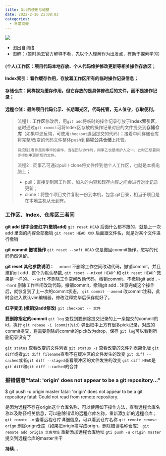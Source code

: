 ```yaml
---
title: Git的使用与碰壁
date: 2022-2-10 21:08:03
categories: 
  - 日常捣鼓
---
```

![](/images/Git的使用与碰壁1.png)
- 图出自网络
- 图解：（暂时抛去官方解释不看，先以个人理解作为出发点，有助于探索学习）
#### (个人)工作区：项目代码本地存放、个人代码维护修改更新等相关操作存放区；
#### Index索引：看作缓存作用，存放着工作区所有的临时操作记录信息；
#### 存储仓库：同样视为缓存作用，但它存放的是具体修改后的文件，而不是操作记录；
#### 远程仓储：最终项目代码公示、长期曝光区，代码托管，无人值守，存取便利。

>流程1：**工作区**修改后，用`git add`将临时的操作记录存放于**Index索引区**，这时通过`git commit`可将Index区存放的操作记录对应的文件提交到**存储仓库**（如果中途反悔，可使用`checkout`退回提交的代码）；接着中间存储仓库将完整/改变的代码文件整体push到**远程公共仓储**上托管。
>
>`将流程1看作是同事甲的操作，当在团队协作时，同事乙也是维护人之一，此时乙想要同步得到甲更新后的文件。`
>
>流程2：同事乙可通过pull / clone将文件传到他个人工作区，也就是本机电脑上；
>- pull：直接复制回工作区，加入的内容和现存内容之间会进行对比记录更新；
>- clone：将整个项目文件复制一份到本机，包含.git目录，相当于项目是在本地主机从无到有。


### 工作区、Index、仓库区三者间
  **git add 绿字会变红字(撤销add)**
    `git reset HEAD` 		后面什么都不跟的，就是上一次add 里面的内容全部撤销
    `git reset HEAD XXX` 	后面跟文件名，就是对某个文件进行撤销

  **git commit 撤销操作**
    `git reset --soft HEAD`       仅是撤回commit操作，您写的代码仍然保留。

  **git reset 其他参数说明：**
    `--mixed`        不删除工作空间改动代码，撤销commit，并且撤销git add . 这个为默认参数,
    `git reset --mixed HEAD^` 和 `git reset HEAD^` 效果是一样的。
    `--soft`         不删除工作空间改动代码，撤销commit，不撤销git add . 
    `--hard`         删除工作空间改动代码，撤销commit，撤销git add . 注意完成这个操作后，就恢复到了上一次的commit状态。 
    `git commit --amend`      改commit注释，此时会进入默认vim编辑器，修改注释完毕后保存就好了。

  **红字变无 (撤销没add修改)**
    `git checkout -- 文件`

  **要删除指定的commit**
    `git log`     查找到要删除提交记录的上一条提交的commit的id，执行
    `git rebase -i (commit的id)`
    弹出框中上方有很多pick记录，对应的commit提交，将需要删除的commit的pick改为drop，保存
    `git log`可以看到所删记录没有了

   `git status` 查看改变的文件列表
   `git status -s` 查看改变的文件列表简化版
   `git diff`或者`git diff filename`查看不在缓冲区的文件发生的改变
   `git diff --cached`或者`git diff --staged`查看缓冲区的文件发生的改变
   `git diff HEAD`是`git diff`和`git diff --cached`的合并

### 报错信息“fatal: 'origin' does not appear to be a git repository...”
  $ git push -u origin master
  fatal: 'origin' does not appear to be a git repository
  fatal: Could not read from remote repository.

  是因为远程不存在origin这个仓库名称，可以使用如下操作方法，查看远程仓库名称以及路径相关信息，可以删除错误的远程仓库名称，重新添加新的远程仓库；
  `git remote -v`                                   查看远程仓库详细信息，可以看到仓库名称
  `git remote remove orign`             删除orign仓库（如果把origin拼写成orign，删除错误名称仓库）
  `git remote add origin 仓库地址`       重新添加远程仓库地址
  `gti push -u origin master`             提交到远程仓库的master主干

**持续...**

